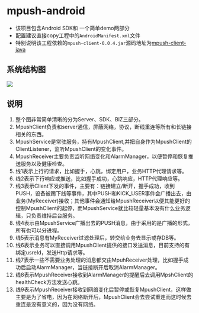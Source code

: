 # mpush-android
* 该项目包含Android SDK和 一个简单demo两部分
* 配置建议直接copy工程中的`AndroidManifest.xml`文件
* 特别说明该工程依赖的`mpush-client-0.0.4.jar`源码地址为[mpush-client-java](https://github.com/mpusher/mpush-client-java)

## 系统结构图

![](https://mpusher.github.io/docs/AndroidSDK架构图.png)

## 说明
1. 整个图非常简单清晰的分为Server、SDK、BIZ三部分。
2. MpushClient负责和server通信，屏蔽网络，协议，断线重连等所有和长链接相关的东西。
3. MpushService是常驻服务，持有MpushClient,并把自身作为MpushClient的ClientListener，监听MpushClient的变化事件。
4. MpushReceiver主要负责监听网络变化和AlarmManager，以便暂停和恢复推送服务以及健康检查。
5. 线1表示上行的请求，比如握手，心跳，绑定用户，业务HTTP代理请求等。
6. 线2表示下行响应或推送，比如握手成功，心跳响应，HTTP代理响应等。
7. 线3表示Client下发的事件，主要有：链接建立/断开，握手成功，收到PUSH，设备被踢下线等事件，其中PUSH和KICK_USER事件会广播出去，由业务(MyReceiver)接收；其他事件会通知给MpushReceiver以便其能更好的控制MpushClient的起停，而MpushService就比较轻量基本没有什么业务逻辑，只负责维持后台服务。
8. 线4表示由MpushService广播出去的PUSH消息，由于采用的是广播的形式，所有也可以分进程。
9. 线5表示消息有MyReceiver过滤处理后，转交给业务去显示或存DB等。
10. 线6表示业务可以直接调用MpushClient提供的接口发送消息，目前支持的有绑定usreId，发送Http请求等。
11. 线7表示一些不需要业务处理的消息都交由MpuhReceiver处理，比如握手成功后启动AlarmManager，当链接断开后取消AlarmManager。
12. 线8表示MpushReceiver接收到AlarmManager的提醒后去调用MpshClient的healthCheck方法发送心跳。
13. 线9表示MpushReceiver接收到网络变化后暂停或恢复MpushClient，这样做主要是为了省电，因为在网络断开后，MpushClient会去尝试重连而这时候去重连是没有意义的，因为没有网络。
